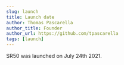 ```yaml
---
slug: launch
title: Launch date
author: Thomas Pascarella
author_title: Founder
author_url: https://github.com/tpascarella
tags: [launch]
---
```


SR50 was launched on July 24th 2021.
